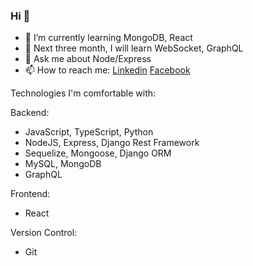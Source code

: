 ### Hi  👋 
- 🌱 I’m currently learning MongoDB, React
- 🤔 Next three month, I will learn WebSocket, GraphQL
- 💬 Ask me about Node/Express 
- 📫 How to reach me: [Linkedin](https://www.linkedin.com/in/imalimran/)  [Facebook](https://www.facebook.com/engr.aih/)


Technologies I'm comfortable with:

Backend:
- JavaScript, TypeScript, Python
- NodeJS, Express, Django Rest Framework
- Sequelize, Mongoose, Django ORM
- MySQL, MongoDB
- GraphQL

Frontend:
- React

Version Control:
- Git
